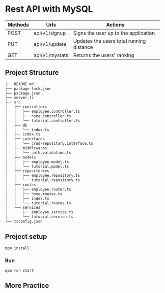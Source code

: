 # Rest API with MySQL 

| Methods	| Urls	                | Actions
| --------- | --------------------- | ---------------------- |
| POST      | api/v1/signup         | Signs the user up to the application
| PUT       | api/v1/update         | Updates the users total running distance
| GET       | api/v1/mystats        | Returns the users' ranking


## Project Structure
```bash
├── README.md
├── package-lock.json
├── package.json
├── server.ts
├── src
│   ├── controllers
│   │   ├── employee.controller.ts
│   │   ├── home.controller.ts
│   │   └── tutorial.controller.ts
│   ├── db
│   │   └── index.ts
│   ├── index.ts
│   ├── interfaces
│   │   └── crud-repository.interface.ts
│   ├── middlewares
│   │   └── auth.validation.ts
│   ├── models
│   │   ├── employee.model.ts
│   │   └── tutorial.model.ts
│   ├── repositories
│   │   ├── employee.repository.ts
│   │   └── tutorial.repository.ts
│   ├── routes
│   │   ├── employee.router.ts
│   │   ├── home.routes.ts
│   │   ├── index.ts
│   │   └── tutorial.routes.ts
│   └── services
│       ├── employee.service.ts
│       └── tutorial.service.ts
└── tsconfig.json
```



## Project setup
```
npm install
```

### Run
```
npm run start
```

## More Practice
